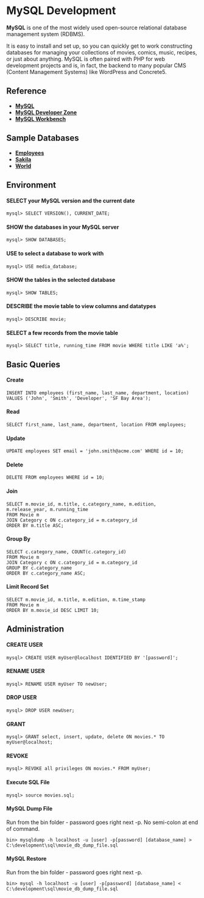 # MySQL Development

**MySQL** is one of the most widely used open-source relational database management system (RDBMS).

It is easy to install and set up, so you can quickly get to work constructing databases for managing your collections of movies, comics, music, recipes, or just about anything. MySQL is often paired with PHP for web development projects and is, in fact, the backend to many popular CMS (Content Management Systems) like WordPress and Concrete5.

## Reference
- **<a href="http://www.mysql.com/" target="_blank">MySQL</a>**
- **<a href="http://dev.mysql.com/" target="_blank">MySQL Developer Zone</a>**
- **<a href="http://www.mysql.com/products/workbench/" target="_blank">MySQL Workbench</a>**

## Sample Databases

- **<a href="https://dev.mysql.com/doc/employee/en/" target="_blank">Employees</a>**
- **<a href="https://dev.mysql.com/doc/sakila/en/" target="_blank">Sakila</a>**
- **<a href="https://dev.mysql.com/doc/world-setup/en/" target="_blank">World</a>**

## Environment

#### SELECT your MySQL version and the current date

	mysql> SELECT VERSION(), CURRENT_DATE;

#### SHOW the databases in your MySQL server

	mysql> SHOW DATABASES;

#### USE to select a database to work with

	mysql> USE media_database;

#### SHOW the tables in the selected database

	mysql> SHOW TABLES;

#### DESCRIBE the movie table to view columns and datatypes

	mysql> DESCRIBE movie;

#### SELECT a few records from the movie table

	mysql> SELECT title, running_time FROM movie WHERE title LIKE 'a%';

## Basic Queries

#### Create
	INSERT INTO employees (first_name, last_name, department, location) 
	VALUES ('John', 'Smith', 'Developer', 'SF Bay Area');

#### Read
	SELECT first_name, last_name, department, location FROM employees;

#### Update
	UPDATE employees SET email = 'john.smith@acme.com' WHERE id = 10;

#### Delete
	DELETE FROM employees WHERE id = 10;

#### Join
	SELECT m.movie_id, m.title, c.category_name, m.edition, m.release_year, m.running_time
	FROM Movie m
	JOIN Category c ON c.category_id = m.category_id
	ORDER BY m.title ASC;

#### Group By
	SELECT c.category_name, COUNT(c.category_id)
	FROM Movie m
	JOIN Category c ON c.category_id = m.category_id
	GROUP BY c.category_name
	ORDER BY c.category_name ASC;

#### Limit Record Set
	SELECT m.movie_id, m.title, m.edition, m.time_stamp
	FROM Movie m
	ORDER BY m.movie_id DESC LIMIT 10;

## Administration

#### CREATE USER
	mysql> CREATE USER myUser@localhost IDENTIFIED BY '[password]';

#### RENAME USER
	mysql> RENAME USER myUser TO newUser;

#### DROP USER
	mysql> DROP USER newUser;

#### GRANT
	mysql> GRANT select, insert, update, delete ON movies.* TO myUser@localhost;

#### REVOKE
	mysql> REVOKE all privileges ON movies.* FROM myUser;

#### Execute SQL File
	mysql> source movies.sql;

#### MySQL Dump File

Run from the bin folder - password goes right next -p.
No semi-colon at end of command.

	bin> mysqldump -h localhost -u [user] -p[password] [database_name] > C:\development\sql\movie_db_dump_file.sql

#### MySQL Restore

Run from the bin folder - password goes right next -p.

	bin> mysql -h localhost -u [user] -p[password] [database_name] < C:\development\sql\movie_db_dump_file.sql

